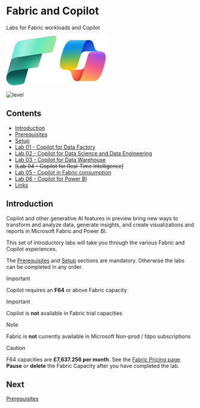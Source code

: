 # Fabric and Copilot
Labs for Fabric workloads and Copilot

![Microsoft Fabric](/images/fabric.svg)
![Microsoft Copilot](/images/copilot.svg)

![level](https://img.shields.io/badge/Microsoft%20Fabric-Introductory-green)

## Contents

- [Introduction](#Introduction)
- [Prerequisites](/prerequisites/prerequisites.md)
- [Setup](/setup/setup.md)
- [Lab 01 - Copilot for Data Factory](/labs/lab01/lab01.md)
- [Lab 02 - Copilot for Data Science and Data Engineering](/labs/lab02/lab02.md)
- [Lab 03 - Copilot for Data Warehouse](/labs/lab03/lab03.md)
- ~~[Lab 04 - Copilot for Real-Time Intelligence]~~
- [Lab 05 - Copilot in Fabric consumption](/labs/lab05/lab05.md)
- [Lab 06 - Copilot for Power BI](/labs/lab06/lab06.md)
- [Links](links//links.md)


## Introduction

Copilot and other generative AI features in preview bring new ways to transform and analyze data, generate insights, and create visualizations and reports in Microsoft Fabric and Power BI.

This set of introductory labs will take you through the various Fabric and Copilot experiences.

The [Prerequisites](/prerequisites/prerequisites.md) and [Setup](/setup/setup.md) sections are mandatory.  Otherwise the labs can be completed in any order.

> [!IMPORTANT]
> Copilot requires an **F64** or above Fabric capacity

> [!IMPORTANT]
> Copilot is **not** available in Fabric trial  capacities

> [!NOTE]
> Fabric is **not** currently available in Microsoft Non-prod / fdpo subscriptions

> [!CAUTION]
> F64 capacities are **£7,637.256 per month**.  See the [Fabric Pricing page](https://azure.microsoft.com/en-us/pricing/details/microsoft-fabric/).  **Pause** or **delete** the Fabric Capacity after you have completed the lab.


## Next
[Prerequisites](/prerequisites/prerequisites.md)
